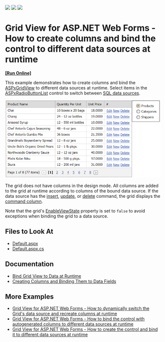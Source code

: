<!-- default badges list -->
![](https://img.shields.io/endpoint?url=https://codecentral.devexpress.com/api/v1/VersionRange/128537928/15.1.3%2B)
[![](https://img.shields.io/badge/Open_in_DevExpress_Support_Center-FF7200?style=flat-square&logo=DevExpress&logoColor=white)](https://supportcenter.devexpress.com/ticket/details/E2967)
[![](https://img.shields.io/badge/📖_How_to_use_DevExpress_Examples-e9f6fc?style=flat-square)](https://docs.devexpress.com/GeneralInformation/403183)
<!-- default badges end -->

# Grid View for ASP.NET Web Forms - How to create columns and bind the control to different data sources at runtime
<!-- run online -->
**[[Run Online]](https://codecentral.devexpress.com/e2967/)**
<!-- run online end -->

This example demonstrates how to create columns and bind the [ASPxGridView](https://docs.devexpress.com/AspNet/DevExpress.Web.ASPxGridView) to different data sources at runtime. Select items in the [ASPxRadioButtonList](https://docs.devexpress.com/AspNet/DevExpress.Web.ASPxRadioButtonList) control to switch between [SQL data sources](https://docs.microsoft.com/en-us/dotnet/api/system.web.ui.webcontrols.sqldatasource?view=netframework-4.8).

![Bind grid to a data source at runtime](bind-grid-to-data-source.png)

The grid does not have columns in the design mode. All columns are added to the grid at runtime according to columns of the bound data source. If the data source has the [insert](https://docs.microsoft.com/en-us/dotnet/api/system.web.ui.webcontrols.sqldatasource.insertcommand?view=netframework-4.8), [update](https://docs.microsoft.com/en-us/dotnet/api/system.web.ui.webcontrols.sqldatasource.updatecommand?view=netframework-4.8), or [delete](https://docs.microsoft.com/en-us/dotnet/api/system.web.ui.webcontrols.sqldatasource.deletecommand?view=netframework-4.8) command, the grid displays the [command column](https://docs.devexpress.com/AspNet/3701/components/grid-view/concepts/data-representation-basics/columns/command-columns?p=netframework).

Note that the grid's [EnableViewState](https://docs.microsoft.com/en-us/dotnet/api/system.web.ui.control.enableviewstate#System_Web_UI_Control_EnableViewState) property is set to `false` to avoid exceptions when binding the grid to a data source.

## Files to Look At

* [Default.aspx](./CS/WebSite/Default.aspx)
* [Default.aspx.cs](./CS/WebSite/Default.aspx.cs)

## Documentation

* [Bind Grid View to Data at Runtime](https://docs.devexpress.com/AspNet/403612/components/grid-view/concepts/bind-to-data/bind-to-data-at-runtime)
* [Creating Columns and Binding Them to Data Fields](https://docs.devexpress.com/AspNet/3698/components/grid-view/concepts/data-representation-basics/columns/creating-columns-and-binding-them-to-data-fields)

## More Examples

* [Grid View for ASP.NET Web Forms - How to dynamically switch the Grid's data source and recreate columns at runtime](https://www.devexpress.com/Support/Center/p/E448)
* [Grid View for ASP.NET Web Forms - How to bind the control with autogenerated columns to different data sources at runtime](https://www.devexpress.com/Support/Center/p/E2965)
* [Grid View for ASP.NET Web Forms - How to create the control and bind it to different data sources at runtime ](https://www.devexpress.com/Support/Center/p/E2968)
